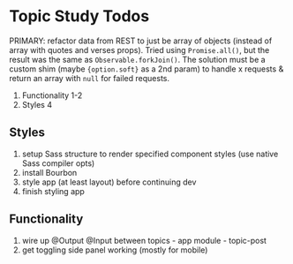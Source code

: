 # Topic Study Todos

PRIMARY: refactor data from REST to just be array of objects (instead of array with quotes and verses props).
Tried using `Promise.all()`, but the result was the same as `Observable.forkJoin()`. The solution must be a custom
shim (maybe `{option.soft}` as a 2nd param) to handle x requests & return an array with `null` for failed requests.

1. Functionality 1-2
2. Styles 4

## Styles

1. setup Sass structure to render specified component styles (use native Sass compiler opts)
2. install Bourbon
3. style app (at least layout) before continuing dev
4. finish styling app

## Functionality

1. wire up @Output @Input between topics - app module - topic-post
2. get toggling side panel working (mostly for mobile)
